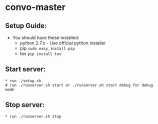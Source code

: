 # convo-master

## Setup Guide:
  * You should have these installed:
      * python 2.7.x - Use official python installer
      * pip  `sudo easy_install pip`
      * tox  `pip install tox`

## Start server:
    * run ./setup.sh
    # run ./runserver.sh start or ./runserver.sh start debug for debug mode

## Stop server:
    * run ./runserver.sh stop